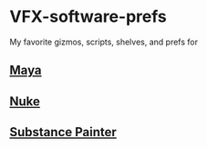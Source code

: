 # VFX-software-prefs

My favorite gizmos, scripts, shelves, and prefs for

<h2><a href="https://github.com/sharktacos/VFX-software-prefs/blob/main/Maya/README.md">Maya</a></h2>
<h2><a href="https://github.com/sharktacos/VFX-software-prefs/tree/main/Nuke#readme">Nuke</a></h2>
<h2><a href="https://github.com/sharktacos/VFX-software-prefs/blob/main/SubstancePainter/README.md">Substance Painter</a></h2>

